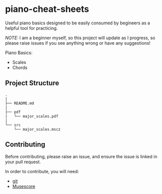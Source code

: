 # piano-cheat-sheets

Useful piano basics designed to be easily consumed by begineers as a helpful tool for practicing.

*NOTE:* I am a beginner myself, so this project will update as I progress, so please raise issues if you see anything wrong or have any suggestions!

Piano Basics:
- Scales
- Chords

## Project Structure

```
.
|
├── README.md
|
├── pdf
|	└── major_scales.pdf
|
└── src
	└── major_scales.mscz
```

## Contributing

Before contributing, please raise an issue, and ensure the issue is linked in your pull request.

In order to contribute, you will need:

- [git](https://git-scm.com/)
- [Musescore](https://musescore.org/en)
